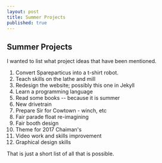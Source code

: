 ```yaml
---
layout: post
title: Summer Projects
published: true
---
```

## Summer Projects

I wanted to list what project ideas that have been mentioned.

1.  Convert Spareparticus into a t-shirt robot.
2. Teach skills on the lathe and mill
3. Redesign the website; possibly this one in Jekyll
4. Learn a programming language
5. Read some books -- because it is summer
6. New drivetrain
7. Prepare Sir for Cowtown - winch, etc
8. Fair parade float re-imagining
9. Fair booth design
10. Theme for 2017 Chaiman's
11. Video work and skills improvement
12. Graphical design skills

That is just a short list of all that is possible.
<!--more-->


